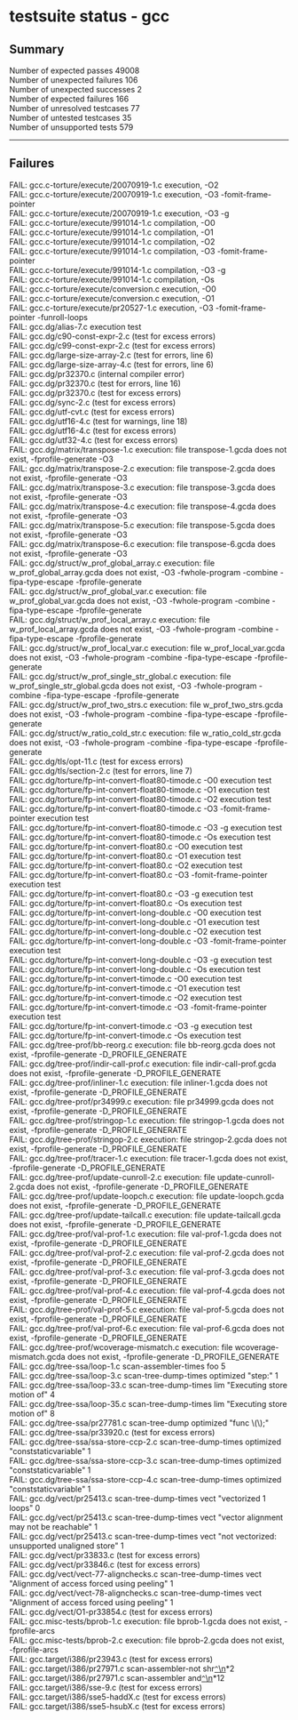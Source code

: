 # testsuite status - gcc

## Summary

Number of expected passes 49008  
Number of unexpected failures 106  
Number of unexpected successes 2  
Number of expected failures 166  
Number of unresolved testcases 77  
Number of untested testcases 35  
Number of unsupported tests 579

------------------------------------------------------------------------

## Failures

FAIL: gcc.c-torture/execute/20070919-1.c execution, -O2  
FAIL: gcc.c-torture/execute/20070919-1.c execution, -O3
-fomit-frame-pointer  
FAIL: gcc.c-torture/execute/20070919-1.c execution, -O3 -g  
FAIL: gcc.c-torture/execute/991014-1.c compilation, -O0  
FAIL: gcc.c-torture/execute/991014-1.c compilation, -O1  
FAIL: gcc.c-torture/execute/991014-1.c compilation, -O2  
FAIL: gcc.c-torture/execute/991014-1.c compilation, -O3
-fomit-frame-pointer  
FAIL: gcc.c-torture/execute/991014-1.c compilation, -O3 -g  
FAIL: gcc.c-torture/execute/991014-1.c compilation, -Os  
FAIL: gcc.c-torture/execute/conversion.c execution, -O0  
FAIL: gcc.c-torture/execute/conversion.c execution, -O1  
FAIL: gcc.c-torture/execute/pr20527-1.c execution, -O3
-fomit-frame-pointer -funroll-loops  
FAIL: gcc.dg/alias-7.c execution test  
FAIL: gcc.dg/c90-const-expr-2.c (test for excess errors)  
FAIL: gcc.dg/c99-const-expr-2.c (test for excess errors)  
FAIL: gcc.dg/large-size-array-2.c (test for errors, line 6)  
FAIL: gcc.dg/large-size-array-4.c (test for errors, line 6)  
FAIL: gcc.dg/pr32370.c (internal compiler error)  
FAIL: gcc.dg/pr32370.c (test for errors, line 16)  
FAIL: gcc.dg/pr32370.c (test for excess errors)  
FAIL: gcc.dg/sync-2.c (test for excess errors)  
FAIL: gcc.dg/utf-cvt.c (test for excess errors)  
FAIL: gcc.dg/utf16-4.c (test for warnings, line 18)  
FAIL: gcc.dg/utf16-4.c (test for excess errors)  
FAIL: gcc.dg/utf32-4.c (test for excess errors)  
FAIL: gcc.dg/matrix/transpose-1.c execution: file transpose-1.gcda does
not exist, -fprofile-generate -O3  
FAIL: gcc.dg/matrix/transpose-2.c execution: file transpose-2.gcda does
not exist, -fprofile-generate -O3  
FAIL: gcc.dg/matrix/transpose-3.c execution: file transpose-3.gcda does
not exist, -fprofile-generate -O3  
FAIL: gcc.dg/matrix/transpose-4.c execution: file transpose-4.gcda does
not exist, -fprofile-generate -O3  
FAIL: gcc.dg/matrix/transpose-5.c execution: file transpose-5.gcda does
not exist, -fprofile-generate -O3  
FAIL: gcc.dg/matrix/transpose-6.c execution: file transpose-6.gcda does
not exist, -fprofile-generate -O3  
FAIL: gcc.dg/struct/w\_prof\_global\_array.c execution: file
w\_prof\_global\_array.gcda does not exist, -O3 -fwhole-program -combine
-fipa-type-escape -fprofile-generate  
FAIL: gcc.dg/struct/w\_prof\_global\_var.c execution: file
w\_prof\_global\_var.gcda does not exist, -O3 -fwhole-program -combine
-fipa-type-escape -fprofile-generate  
FAIL: gcc.dg/struct/w\_prof\_local\_array.c execution: file
w\_prof\_local\_array.gcda does not exist, -O3 -fwhole-program -combine
-fipa-type-escape -fprofile-generate  
FAIL: gcc.dg/struct/w\_prof\_local\_var.c execution: file
w\_prof\_local\_var.gcda does not exist, -O3 -fwhole-program -combine
-fipa-type-escape -fprofile-generate  
FAIL: gcc.dg/struct/w\_prof\_single\_str\_global.c execution: file
w\_prof\_single\_str\_global.gcda does not exist, -O3 -fwhole-program
-combine -fipa-type-escape -fprofile-generate  
FAIL: gcc.dg/struct/w\_prof\_two\_strs.c execution: file
w\_prof\_two\_strs.gcda does not exist, -O3 -fwhole-program -combine
-fipa-type-escape -fprofile-generate  
FAIL: gcc.dg/struct/w\_ratio\_cold\_str.c execution: file
w\_ratio\_cold\_str.gcda does not exist, -O3 -fwhole-program -combine
-fipa-type-escape -fprofile-generate  
FAIL: gcc.dg/tls/opt-11.c (test for excess errors)  
FAIL: gcc.dg/tls/section-2.c (test for errors, line 7)  
FAIL: gcc.dg/torture/fp-int-convert-float80-timode.c -O0 execution
test  
FAIL: gcc.dg/torture/fp-int-convert-float80-timode.c -O1 execution
test  
FAIL: gcc.dg/torture/fp-int-convert-float80-timode.c -O2 execution
test  
FAIL: gcc.dg/torture/fp-int-convert-float80-timode.c -O3
-fomit-frame-pointer execution test  
FAIL: gcc.dg/torture/fp-int-convert-float80-timode.c -O3 -g execution
test  
FAIL: gcc.dg/torture/fp-int-convert-float80-timode.c -Os execution
test  
FAIL: gcc.dg/torture/fp-int-convert-float80.c -O0 execution test  
FAIL: gcc.dg/torture/fp-int-convert-float80.c -O1 execution test  
FAIL: gcc.dg/torture/fp-int-convert-float80.c -O2 execution test  
FAIL: gcc.dg/torture/fp-int-convert-float80.c -O3 -fomit-frame-pointer
execution test  
FAIL: gcc.dg/torture/fp-int-convert-float80.c -O3 -g execution test  
FAIL: gcc.dg/torture/fp-int-convert-float80.c -Os execution test  
FAIL: gcc.dg/torture/fp-int-convert-long-double.c -O0 execution test  
FAIL: gcc.dg/torture/fp-int-convert-long-double.c -O1 execution test  
FAIL: gcc.dg/torture/fp-int-convert-long-double.c -O2 execution test  
FAIL: gcc.dg/torture/fp-int-convert-long-double.c -O3
-fomit-frame-pointer execution test  
FAIL: gcc.dg/torture/fp-int-convert-long-double.c -O3 -g execution
test  
FAIL: gcc.dg/torture/fp-int-convert-long-double.c -Os execution test  
FAIL: gcc.dg/torture/fp-int-convert-timode.c -O0 execution test  
FAIL: gcc.dg/torture/fp-int-convert-timode.c -O1 execution test  
FAIL: gcc.dg/torture/fp-int-convert-timode.c -O2 execution test  
FAIL: gcc.dg/torture/fp-int-convert-timode.c -O3 -fomit-frame-pointer
execution test  
FAIL: gcc.dg/torture/fp-int-convert-timode.c -O3 -g execution test  
FAIL: gcc.dg/torture/fp-int-convert-timode.c -Os execution test  
FAIL: gcc.dg/tree-prof/bb-reorg.c execution: file bb-reorg.gcda does not
exist, -fprofile-generate -D\_PROFILE\_GENERATE  
FAIL: gcc.dg/tree-prof/indir-call-prof.c execution: file
indir-call-prof.gcda does not exist, -fprofile-generate
-D\_PROFILE\_GENERATE  
FAIL: gcc.dg/tree-prof/inliner-1.c execution: file inliner-1.gcda does
not exist, -fprofile-generate -D\_PROFILE\_GENERATE  
FAIL: gcc.dg/tree-prof/pr34999.c execution: file pr34999.gcda does not
exist, -fprofile-generate -D\_PROFILE\_GENERATE  
FAIL: gcc.dg/tree-prof/stringop-1.c execution: file stringop-1.gcda does
not exist, -fprofile-generate -D\_PROFILE\_GENERATE  
FAIL: gcc.dg/tree-prof/stringop-2.c execution: file stringop-2.gcda does
not exist, -fprofile-generate -D\_PROFILE\_GENERATE  
FAIL: gcc.dg/tree-prof/tracer-1.c execution: file tracer-1.gcda does not
exist, -fprofile-generate -D\_PROFILE\_GENERATE  
FAIL: gcc.dg/tree-prof/update-cunroll-2.c execution: file
update-cunroll-2.gcda does not exist, -fprofile-generate
-D\_PROFILE\_GENERATE  
FAIL: gcc.dg/tree-prof/update-loopch.c execution: file
update-loopch.gcda does not exist, -fprofile-generate
-D\_PROFILE\_GENERATE  
FAIL: gcc.dg/tree-prof/update-tailcall.c execution: file
update-tailcall.gcda does not exist, -fprofile-generate
-D\_PROFILE\_GENERATE  
FAIL: gcc.dg/tree-prof/val-prof-1.c execution: file val-prof-1.gcda does
not exist, -fprofile-generate -D\_PROFILE\_GENERATE  
FAIL: gcc.dg/tree-prof/val-prof-2.c execution: file val-prof-2.gcda does
not exist, -fprofile-generate -D\_PROFILE\_GENERATE  
FAIL: gcc.dg/tree-prof/val-prof-3.c execution: file val-prof-3.gcda does
not exist, -fprofile-generate -D\_PROFILE\_GENERATE  
FAIL: gcc.dg/tree-prof/val-prof-4.c execution: file val-prof-4.gcda does
not exist, -fprofile-generate -D\_PROFILE\_GENERATE  
FAIL: gcc.dg/tree-prof/val-prof-5.c execution: file val-prof-5.gcda does
not exist, -fprofile-generate -D\_PROFILE\_GENERATE  
FAIL: gcc.dg/tree-prof/val-prof-6.c execution: file val-prof-6.gcda does
not exist, -fprofile-generate -D\_PROFILE\_GENERATE  
FAIL: gcc.dg/tree-prof/wcoverage-mismatch.c execution: file
wcoverage-mismatch.gcda does not exist, -fprofile-generate
-D\_PROFILE\_GENERATE  
FAIL: gcc.dg/tree-ssa/loop-1.c scan-assembler-times foo 5  
FAIL: gcc.dg/tree-ssa/loop-3.c scan-tree-dump-times optimized "step:"
1  
FAIL: gcc.dg/tree-ssa/loop-33.c scan-tree-dump-times lim "Executing
store motion of" 4  
FAIL: gcc.dg/tree-ssa/loop-35.c scan-tree-dump-times lim "Executing
store motion of" 8  
FAIL: gcc.dg/tree-ssa/pr27781.c scan-tree-dump optimized "func
\\(\\);"  
FAIL: gcc.dg/tree-ssa/pr33920.c (test for excess errors)  
FAIL: gcc.dg/tree-ssa/ssa-store-ccp-2.c scan-tree-dump-times optimized
"conststaticvariable" 1  
FAIL: gcc.dg/tree-ssa/ssa-store-ccp-3.c scan-tree-dump-times optimized
"conststaticvariable" 1  
FAIL: gcc.dg/tree-ssa/ssa-store-ccp-4.c scan-tree-dump-times optimized
"conststaticvariable" 1  
FAIL: gcc.dg/vect/pr25413.c scan-tree-dump-times vect "vectorized 1
loops" 0  
FAIL: gcc.dg/vect/pr25413.c scan-tree-dump-times vect "vector alignment
may not be reachable" 1  
FAIL: gcc.dg/vect/pr25413.c scan-tree-dump-times vect "not vectorized:
unsupported unaligned store" 1  
FAIL: gcc.dg/vect/pr33833.c (test for excess errors)  
FAIL: gcc.dg/vect/pr33846.c (test for excess errors)  
FAIL: gcc.dg/vect/vect-77-alignchecks.c scan-tree-dump-times vect
"Alignment of access forced using peeling" 1  
FAIL: gcc.dg/vect/vect-78-alignchecks.c scan-tree-dump-times vect
"Alignment of access forced using peeling" 1  
FAIL: gcc.dg/vect/O1-pr33854.c (test for excess errors)  
FAIL: gcc.misc-tests/bprob-1.c execution: file bprob-1.gcda does not
exist, -fprofile-arcs  
FAIL: gcc.misc-tests/bprob-2.c execution: file bprob-2.gcda does not
exist, -fprofile-arcs  
FAIL: gcc.target/i386/pr23943.c (test for excess errors)  
FAIL: gcc.target/i386/pr27971.c scan-assembler-not shr<a
href="../%02klzzwxh%3A0008%03%02klzzwxh%3A0012%03%02klzzwxh%3A0013%03"
class="alink notfound"><code>^</code>\\n</a>*2  
FAIL: gcc.target/i386/pr27971.c scan-assembler and<a
href="../%02klzzwxh%3A0009%03%02klzzwxh%3A0014%03%02klzzwxh%3A0015%03"
class="alink notfound"><code>^</code>\\n</a>*12  
FAIL: gcc.target/i386/sse-9.c (test for excess errors)  
FAIL: gcc.target/i386/sse5-haddX.c (test for excess errors)  
FAIL: gcc.target/i386/sse5-hsubX.c (test for excess errors)